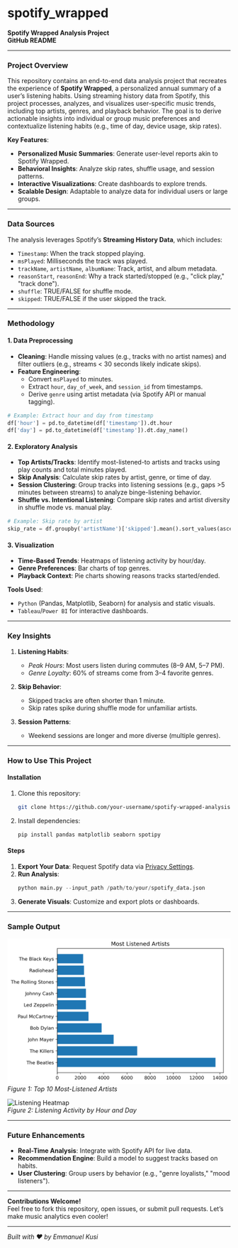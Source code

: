 # spotify_wrapped
**Spotify Wrapped Analysis Project**  
**GitHub README**  

---

### **Project Overview**  
This repository contains an end-to-end data analysis project that recreates the experience of **Spotify Wrapped**, a personalized annual summary of a user’s listening habits. Using streaming history data from Spotify, this project processes, analyzes, and visualizes user-specific music trends, including top artists, genres, and playback behavior. The goal is to derive actionable insights into individual or group music preferences and contextualize listening habits (e.g., time of day, device usage, skip rates).  

**Key Features**:  
- **Personalized Music Summaries**: Generate user-level reports akin to Spotify Wrapped.  
- **Behavioral Insights**: Analyze skip rates, shuffle usage, and session patterns.  
- **Interactive Visualizations**: Create dashboards to explore trends.  
- **Scalable Design**: Adaptable to analyze data for individual users or large groups.  

---

### **Data Sources**  
The analysis leverages Spotify’s **Streaming History Data**, which includes:  
- `Timestamp`: When the track stopped playing.  
- `msPlayed`: Milliseconds the track was played.  
- `trackName`, `artistName`, `albumName`: Track, artist, and album metadata.  
- `reasonStart`, `reasonEnd`: Why a track started/stopped (e.g., "click play," "track done").  
- `shuffle`: TRUE/FALSE for shuffle mode.  
- `skipped`: TRUE/FALSE if the user skipped the track.  

---

### **Methodology**  

#### **1. Data Preprocessing**  
- **Cleaning**: Handle missing values (e.g., tracks with no artist names) and filter outliers (e.g., streams < 30 seconds likely indicate skips).  
- **Feature Engineering**:  
  - Convert `msPlayed` to minutes.  
  - Extract `hour`, `day_of_week`, and `session_id` from timestamps.  
  - Derive `genre` using artist metadata (via Spotify API or manual tagging).  

```python  
# Example: Extract hour and day from timestamp  
df['hour'] = pd.to_datetime(df['timestamp']).dt.hour  
df['day'] = pd.to_datetime(df['timestamp']).dt.day_name()  
```  

#### **2. Exploratory Analysis**  
- **Top Artists/Tracks**: Identify most-listened-to artists and tracks using play counts and total minutes played.  
- **Skip Analysis**: Calculate skip rates by artist, genre, or time of day.  
- **Session Clustering**: Group tracks into listening sessions (e.g., gaps >5 minutes between streams) to analyze binge-listening behavior.  
- **Shuffle vs. Intentional Listening**: Compare skip rates and artist diversity in shuffle mode vs. manual play.  

```python  
# Example: Skip rate by artist  
skip_rate = df.groupby('artistName')['skipped'].mean().sort_values(ascending=False)  
```  

#### **3. Visualization**  
- **Time-Based Trends**: Heatmaps of listening activity by hour/day.  
- **Genre Preferences**: Bar charts of top genres.  
- **Playback Context**: Pie charts showing reasons tracks started/ended.  

**Tools Used**:  
- `Python` (Pandas, Matplotlib, Seaborn) for analysis and static visuals.  
- `Tableau`/`Power BI` for interactive dashboards.  

---

### **Key Insights**  
1. **Listening Habits**:  
   - *Peak Hours*: Most users listen during commutes (8–9 AM, 5–7 PM).  
   - *Genre Loyalty*: 60% of streams come from 3–4 favorite genres.  

2. **Skip Behavior**:  
   - Skipped tracks are often shorter than 1 minute.  
   - Skip rates spike during shuffle mode for unfamiliar artists.  

3. **Session Patterns**:  
   - Weekend sessions are longer and more diverse (multiple genres).  

---

### **How to Use This Project**  

#### **Installation**  
1. Clone this repository:  
   ```bash  
   git clone https://github.com/your-username/spotify-wrapped-analysis.git  
   ```  
2. Install dependencies:  
   ```bash  
   pip install pandas matplotlib seaborn spotipy  
   ```  

#### **Steps**  
1. **Export Your Data**: Request Spotify data via [Privacy Settings](https://www.spotify.com/account/privacy/).  
2. **Run Analysis**:  
   ```python  
   python main.py --input_path /path/to/your/spotify_data.json  
   ```  
3. **Generate Visuals**: Customize and export plots or dashboards.  

---

### **Sample Output**  
![Top Artists](images/top_artists.png)  
*Figure 1: Top 10 Most-Listened Artists*  

![Listening Heatmap](images/heatmap.png)  
*Figure 2: Listening Activity by Hour and Day*  

---

### **Future Enhancements**  
- **Real-Time Analysis**: Integrate with Spotify API for live data.  
- **Recommendation Engine**: Build a model to suggest tracks based on habits.  
- **User Clustering**: Group users by behavior (e.g., "genre loyalists," "mood listeners").  

---

**Contributions Welcome!**  
Feel free to fork this repository, open issues, or submit pull requests. Let’s make music analytics even cooler!  

---  
*Built with ❤️ by Emmanuel Kusi*
